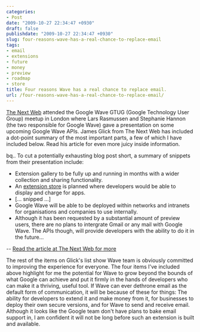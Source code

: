 ```yaml
---
categories:
- Post
date: "2009-10-27 22:34:47 +0930"
draft: false
publishdate: "2009-10-27 22:34:47 +0930"
slug: four-reasons-wave-has-a-real-chance-to-replace-email
tags:
- email
- extensions
- future
- money
- preview
- roadmap
- store
title: Four reasons Wave has a real chance to replace email.
url: /four-reasons-wave-has-a-real-chance-to-replace-email/
---
```

[The Next
Web](http://thenextweb.com/2009/10/27/google-wave-future-gtug-london/)
attended the Google Wave GTUG (Google Technology User Group) meetup in
London where Lars Rasmussen and Stephanie Hannon (the two responsible
for Google Wave) gave a presentation on some upcoming Google Wave APIs.
James Glick from The Next Web has included a dot-point summary of the
most important parts, a few of which I have included below. Read his
article for even more juicy inside information.

bq.. To cut a potentially exhausting blog post short, a summary of
snippets from their presentation include:

-   Extension gallery to be fully up and running in months with a wider
    collection and sharing functionality.
-   An [extension
    store](//the.geekorium.com.au/a-wave-extension-market-place/) is
    planned where developers would be able to display and charge
    for apps.
-   \[... snipped ...\]
-   Google Wave will be able to be deployed within networks and
    intranets for organisations and companies to use internally.
-   Although it has been requested by a substantial amount of preview
    users, there are no plans to intergrate Gmail or any mail with
    Google Wave. The APIs though, will provide developers with the
    ability to do it in the future…

-- [Read the article at The Next Web for
more](http://thenextweb.com/2009/10/27/google-wave-future-gtug-london/)

The rest of the items on Glick's list show Wave team is obviously
committed to improving the experience for everyone. The four items I've
included above highlight for me the potential for Wave to grow beyond
the bounds of what Google can achieve and put it firmly in the hands of
developers who can make it a thriving, useful tool. If Wave can ever
dethrone email as the default form of communication, it will be because
of these for things: The ability for developers to extend it and make
money from it, for businesses to deploy their own secure versions, and
for Wave to send and receive email. Although it looks like the Google
team don't have plans to bake email support in, I am confident it will
not be long before such an extension is built and available.